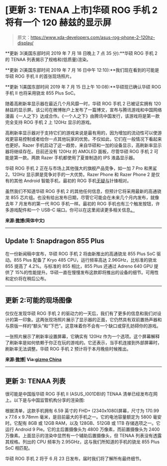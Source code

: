 # [更新 3: TENAA 上市]华硕 ROG 手机 2 将有一个 120 赫兹的显示屏

> 原文：<https://www.xda-developers.com/asus-rog-phone-2-120hz-display/>

**更新 3(美国东部时间 2019 年 7 月 18 日晚上 7 点 35 分):**华硕 ROG 手机 2 的 TENAA 列表揭示了规格和(低质量)渲染。

**更新 2(美国东部时间 2019 年 7 月 16 日中午 12:10):**我们现在看到的可能是华硕 ROG 手机 II 的首张现场照片。

**更新 1(美国东部时间 2019 年 7 月 15 日上午 10:08):**华硕现已确认华硕 ROG 手机 II 也将采用骁龙 855 Plus SoC。

随着高刷新率显示器在最近几个月风靡一时，华硕 ROG 手机 2 已被证实拥有 120 赫兹的显示屏。该公司在微博账户上发布了一篇博文，宣布与腾讯游戏和中国网络漫画《一人之下》达成合作。《一个人之下》由腾讯中国发行，该游戏将是第一款完全支持 ROG 手机 2 上 120Hz 显示的游戏。

高刷新率显示器对于支持它们的游戏来说是最有用的，因为增加的流动性可以使游戏更容易控制或者给你一点其他玩家的优势。不仅如此，它们在一般情况下看起来也更好。Razer 手机启动了这一趋势，来自华硕和一加的设备显示，高刷新率显示器将继续存在。目前还没有 120Hz 的 AMOLED 面板，尽管华硕 ROG 手机 2 可能是第一款。两款 Razer 手机都使用了夏普制造的 IPS 液晶显示器。

华硕 ROG 手机 2 正在与市场上其他强大的旗舰产品竞争，如一加 7 Pro 和黑鲨 2。120Hz 显示屏是竞争对手的一大优势。Razer Phone 和 Razer Phone 2 是仅有的其他 Android 智能手机，最初的 ROG 手机[无疑与](https://www.xda-developers.com/asus-rog-phone-vs-razer-phone-2/)针锋相对。

虽然我们不知道华硕 ROG 手机 2 的其他任何信息，但预计它将采用最新的高通骁龙 855 芯片组。也没有给出发布日期，尽管它可能会在未来几个月内发布，就像去年 7 月发布的第一代 ROG 手机一样。最初的 ROG 手机也有三个触发按钮，许多游戏配件和一个 USB-C 端口。你可以在这里阅读更多相关信息[。](https://www.xda-developers.com/asus-rog-phone-gaming-phone-announced/)

**来源:[微博](https://m.weibo.cn/detail/4381959247740645)(简体中文)**

* * *

## Update 1: Snapdragon 855 Plus

在一份新闻稿中宣布，华硕 ROG 手机 2 将由新推出的高通骁龙 855 Plus SoC 驱动。855 Plus 配备了 Kryo 485 CPU，运行频率高达 2.96GHz，比标准的骁龙 855 提高了 4.2%。与标准的 855 相比，855 Plus 还通过 Adreno 640 GPU 提供了 15%的性能提升。华硕一直在慢慢发布这款即将推出的设备的细节。可用性和定价将在稍后公布。

* * *

## 更新 2:可能的现场图像

仅仅在发现华硕 ROG 手机 2 的驱动力的一天后，我们有了更多的信息和我们对设计的第一印象。这两张现场照片展示了显示器的正面，它仍然具有双前置扬声器和与原版一样的“额头”和“下巴”。这意味着你不会有一个缺口或穿孔妨碍你的游戏。

一张照片展示了刷新率设置屏幕，它确实有 120Hz 作为一个选项。这个屏幕解释了刷新率是如何依赖于你正在玩的游戏的。它还表示，当手机连接到外部屏幕时，刷新率无法调整。华硕 ROG 手机 2 预计将于本月晚些时候推出。

**来源:[微博](https://m.weibo.cn/detail/4394603321481321)| Via:[gizmo China](https://www.gizmochina.com/2019/07/16/asus-rog-phone-2-images-leak/)**

* * *

## 更新 3: TENAA 列表

很可能是中国版华硕 ROG 手机 II (ASUS_I001DB)的 TENAA 清单已经发布在网上。以下是与中国监管机构分享的渲染图:

根据清单，这款手机拥有 6.59 英寸的 FHD+ (2340x1080)屏幕，尺寸为 170.99 x 77.6 x 9.78mm 毫米，是目前最大的手机之一。它的电池容量额定为 5800 毫安时。它配有 8GB 或 12GB RAM，以及 128GB、512GB 或 1TB 存储选项之一。它运行 Android 9 Pie。它的主后置摄像头为 4800 万像素，而前置摄像头为 2400 万像素。上面显示的渲染中显然有一个辅助后置摄像头，但 TENAA 列表没有透露其规格。列出的 CPU 频率为 2.95GHz，这与我们所知道的手机的骁龙 855 Plus SoC 相匹配。

华硕 ROG 手机 2 将于 6 月 23 日发布，届时我们将了解所有最终细节。